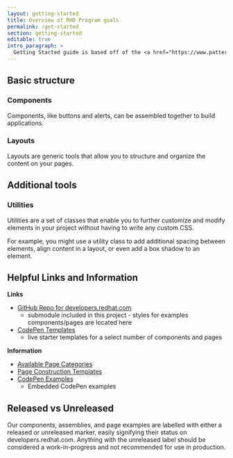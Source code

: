 ```yaml
---
layout: getting-started
title: Overview of RHD Program goals
permalink: /get-started
section: getting-started
editable: true
intro_paragraph: >
  Getting Started guide is based off of the <a href="https://www.patternfly.org/v4/get-started/about" target="top">PatternFly</a> Getting Started guide.
---
```


## Basic structure

### Components

Components, like buttons and alerts, can be assembled together to build applications.

### Layouts

Layouts are generic tools that allow you to structure and organize the content on your pages.

## Additional tools

### Utilities

Utilities are a set of classes that enable you to further customize and modify elements in your project without having to write any custom CSS.

For example, you might use a utility class to add additional spacing between elements, align content in a layout, or even add a box shadow to an element.

## Helpful Links and Information

  **Links**
  - [GitHub Repo for developers.redhat.com](https://github.com/redhat-developer/developers.redhat.com)
    - submodule included in this project - styles for examples components/pages are located here
  - [CodePen Templates](https://codepen.io/collection/AEwLNY)
    - live starter templates for a select number of components and pages

  **Information**
  - [Available Page Categories](/help/available-categories)
  - [Page Construction Templates](/help/page-construction)
  - [CodePen Examples](/help/codepen-examples)
    - Embedded CodePen examples

## Released vs Unreleased

Our components, assemblies, and page examples are labelled with either a <span class="pf-c-label label-released">released</span> or <span class="pf-c-label label-unreleased">unreleased</span> marker, easily signifying their status on developers.redhat.com. Anything with the <span class="pf-c-label label-unreleased">unreleased</span> label should be considered a work-in-progress and not recommended for use in production.
